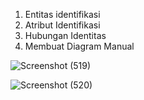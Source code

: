 1. Entitas identifikasi
2. Atribut Identifikasi
3. Hubungan Identitas
4. Membuat Diagram Manual

![Screenshot (519)](https://github.com/faizal-ibrahim/Basis-Data.md/assets/160212743/3b41feac-2bb0-4efe-a671-0aff78a7e5c5)


![Screenshot (520)](https://github.com/faizal-ibrahim/Basis-Data.md/assets/160212743/dc6afcf7-84a4-4eda-8baa-f2288d3e289c)
